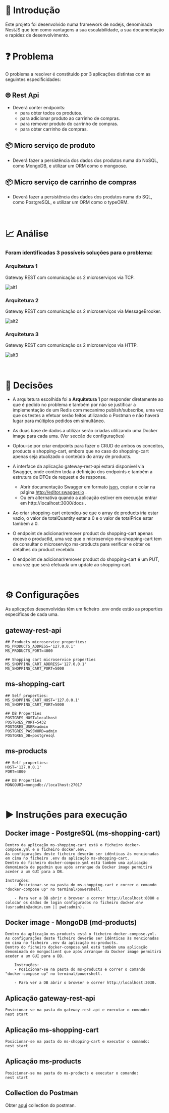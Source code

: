 # 🔰 Introdução

Este projeto foi desenvolvido numa framework de nodejs, denominada NestJS que tem como vantagens a sua escalabilidade, a sua documentação e rapidez de desenvolvimento.

# ❓ Problema
O problema a resolver é constituido por 3 aplicações distintas com as seguintes especificidades:

## 🌐 Rest Api
- Deverá conter endpoints:
    - para obter todos os produtos.
    - para adicionar produto ao carrinho de compras.
    - para remover produto do carrinho de compras.
    - para obter carrinho de compras.

## 📦 Micro serviço de produto
- Deverá fazer a persistência dos dados dos produtos numa db NoSQL, como MongoDB, e utilizar um ORM como o mongoose.

## 📦 Micro serviço de carrinho de compras
- Deverá fazer a persistência dos dados dos produtos numa db SQL, como PostgreSQL, e utilizar um ORM como o typeORM.

<br>

# 📈 Análise

### Foram identificadas 3 possíveis soluções para o problema:

### Arquitetura 1

Gateway REST com comunicação os 2 microserviços via TCP.

![alt1](./imgs/alt1.png)

### Arquitetura 2

Gateway REST com comunicação os 2 microserviços via MessageBrooker.

![alt2](./imgs/alt2.png)

### Arquitetura 3

Gateway REST com comunicação os 2 microserviços via HTTP.

![alt3](./imgs/alt3.png)

<br>

# 📜 Decisões

- A arquitetura escolhida foi a **Arquitetura 1**  por responder diretamente ao que é pedido no problema e também por não se justificar a implementação de um Redis com mecanimo publish/subscribe, uma vez que os testes a efetuar serão feitos utilizando o Postman e não haverá lugar para múltiplos pedidos em simultâneo.

- As duas base de dados a utilizar serão criadas utilizando uma Docker image para cada uma. (Ver seccão de configurações)

- Optou-se por criar endpoints para fazer o CRUD de ambos os conceitos, products e shopping-cart, embora que no caso do shopping-cart apenas seja atualizado o conteúdo do array de products.

- A interface da aplicação gateway-rest-api estará disponivel via Swagger, onde contém toda a definição dos endpoints e também a estrutura de DTOs de request e de response. 
    - Abrir documentação Swagger em formato [json](./GatewayWith2MSviaTCP/gateway-rest-api/swagger.json), copiar e colar na página http://editor.swagger.io .
    - Ou em alternativa quando a aplicação estiver em execução entrar em http://localhost:3000/docs .

- Ao criar shopping-cart entendeu-se que o array de products iria estar vazio, o valor de totalQuantity estar a 0 e o valor de totalPrice estar também a 0.

- O endpoint de adicionar/remover product do shopping-cart apenas receve o productId, uma vez que o microserviço ms-shopping-cart tem de consultar o microserviço ms-products para verificar e obter os detalhes do product recebido.

- O endpoint de adicionar/remover product do shopping-cart é um PUT, uma vez que será efetuada um update ao shopping-cart.

<br>

# ⚙️ Configurações

As aplicações desenvolvidas têm um ficheiro .env onde estão as properties especificas de cada uma.

## gateway-rest-api

    ## Products microservice properties:
    MS_PRODUCTS_ADDRESS='127.0.0.1'
    MS_PRODUCTS_PORT=4000

    ## Shopping cart microservice properties
    MS_SHOPPING_CART_ADDRESS='127.0.0.1'
    MS_SHOPPING_CART_PORT=5000


## ms-shopping-cart
    ## Self properties:
    MS_SHOPPING_CART_HOST='127.0.0.1'
    MS_SHOPPING_CART_PORT=5000

    ## DB Properties
    POSTGRES_HOST=localhost
    POSTGRES_PORT=5432
    POSTGRES_USER=admin
    POSTGRES_PASSWORD=admin
    POSTGRES_DB=postgresql

## ms-products
    ## Self properties:
    HOST='127.0.0.1'
    PORT=4000

    ## DB Properties
    MONGOURI=mongodb://localhost:27017

<br>

# ▶️ Instruções para execução

## Docker image - PostgreSQL (ms-shopping-cart)
    Dentro da aplicação ms-shopping-cart está o ficheiro docker-compose.yml e o ficheiro docker.env.
    As configurações deste ficheiro deverão ser idênticas às mencionadas em cima no ficheiro .env da aplicação ms-shopping-cart.
    Dentro do ficheiro docker-compose.yml está também uma aplicação denominada de pgadmin que após arranque da Docker image permitirá aceder a um GUI para a DB.
 
    Instruções: 
        - Posicionar-se na pasta do ms-shopping-cart e correr o comando "docker-compose up" no terminal/powershell.

        - Para ver a DB abrir o browser e correr http://localhost:8080 e colocar os dados de login configurados no ficheiro docker.env (usr:admin@admin.com || pwd:admin). 


## Docker image - MongoDB (md-products)
    Dentro da aplicação ms-products está o ficheiro docker-compose.yml.
    As configurações deste ficheiro deverão ser idênticas às mencionadas em cima no ficheiro .env da aplicação ms-products.
    Dentro do ficheiro docker-compose.yml está também uma aplicação denominada de mongoclient que após arranque da Docker image permitirá aceder a um GUI para a DB.

        Instruções: 
        - Posicionar-se na pasta do ms-products e correr o comando "docker-compose up" no terminal/powershell.

        - Para ver a DB abrir o browser e correr http://localhost:3030.

## Aplicação gateway-rest-api

    Posicionar-se na pasta do gateway-rest-api e executar o comando:
    nest start 

## Aplicação ms-shopping-cart

    Posicionar-se na pasta do ms-shopping-cart e executar o comando:
    nest start 

## Aplicação ms-products

    Posicionar-se na pasta do ms-products e executar o comando:
    nest start 

## Collection do Postman
   Obter [aqui](./GatewayWith2MSviaTCP/gateway-rest-api/gateway-api.postman_collection.json) collection do postman.
